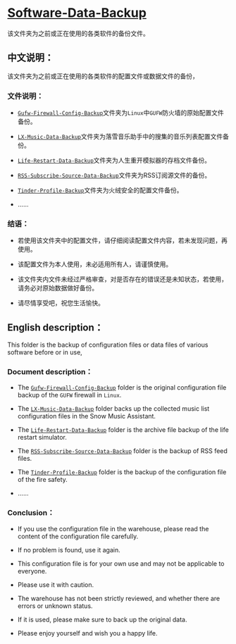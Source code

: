 # [Software-Data-Backup](https://github.com/jidro/backup-files/tree/master/Software-Data-Backup "Software-Data-Backup")

该文件夹为之前或正在使用的各类软件的备份文件。

## 中文说明：

该文件夹为之前或正在使用的各类软件的配置文件或数据文件的备份，

### 文件说明：

- [`Gufw-Firewall-Config-Backup`](https://github.com/jidro/backup-files/tree/master/Software-Data-Backup/Gufw-Firewall-Config-Backup "Gufw-Firewall-Config-Backup")文件夹为`Linux`中`GUFW`防火墙的原始配置文件备份。

- [`LX-Music-Data-Backup`](https://github.com/jidro/backup-files/tree/master/Software-Data-Backup/LX-Music-Data-Backup "LX-Music-Data-Backup")文件夹为落雪音乐助手中的搜集的音乐列表配置文件备份。

- [`Life-Restart-Data-Backup`](https://github.com/jidro/backup-files/tree/master/Software-Data-Backup/Life-Restart-Data-Backup "Life-Restart-Data-Backup")文件夹为人生重开模拟器的存档文件备份。

- [`RSS-Subscribe-Source-Data-Backup`](https://github.com/jidro/backup-files/tree/master/Software-Data-Backup/RSS-Subscribe-Source-Data-Backup "RSS-Subscribe-Source-Data-Backup")文件夹为RSS订阅源文件的备份。

- [`Tinder-Profile-Backup`](https://github.com/jidro/backup-files/tree/master/Software-Data-Backup/Tinder-Profile-Backup "Tinder-Profile-Backup")文件夹为火绒安全的配置文件备份。

- ……

### 结语：

- 若使用该文件夹中的配置文件，请仔细阅读配置文件内容，若未发现问题，再使用。

- 该配置文件为本人使用，未必适用所有人，请谨慎使用。

- 该文件夹内文件未经过严格审查，对是否存在的错误还是未知状态，若使用，请务必对原始数据做好备份。

- 请尽情享受吧，祝您生活愉快。

## English description：

This folder is the backup of configuration files or data files of various software before or in use,

### Document description：

- The [`Gufw-Firewall-Config-Backup`](https://github.com/jidro/backup-files/tree/master/Software-Data-Backup/Gufw-Firewall-Config-Backup "Gufw-Firewall-Config-Backup") folder is the original configuration file backup of the `GUFW` firewall in `Linux`.

- The [`LX-Music-Data-Backup`](https://github.com/jidro/backup-files/tree/master/Software-Data-Backup/LX-Music-Data-Backup "LX-Music-Data-Backup") folder backs up the collected music list configuration files in the Snow Music Assistant.

- The [`Life-Restart-Data-Backup`](https://github.com/jidro/backup-files/tree/master/Software-Data-Backup/Life-Restart-Data-Backup "Life-Restart-Data-Backup") folder is the archive file backup of the life restart simulator.

- The [`RSS-Subscribe-Source-Data-Backup`](https://github.com/jidro/backup-files/tree/master/Software-Data-Backup/RSS-Subscribe-Source-Data-Backup "RSS-Subscribe-Source-Data-Backup") folder is the backup of RSS feed files.

- The [`Tinder-Profile-Backup`](https://github.com/jidro/backup-files/tree/master/Software-Data-Backup/Tinder-Profile-Backup "Tinder-Profile-Backup") folder is the backup of the configuration file of the fire safety.

- ……

### Conclusion：

- If you use the configuration file in the warehouse, please read the content of the configuration file carefully.

- If no problem is found, use it again.

- This configuration file is for your own use and may not be applicable to everyone.

- Please use it with caution.

- The warehouse has not been strictly reviewed, and whether there are errors or unknown status.

- If it is used, please make sure to back up the original data.

- Please enjoy yourself and wish you a happy life.
